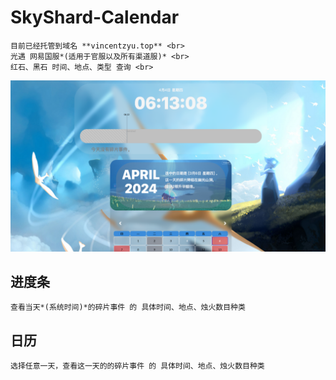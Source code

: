 # SkyShard-Calendar
    目前已经托管到域名 **vincentzyu.top** <br>
    光遇 网易国服*(适用于官服以及所有渠道服)* <br>
    红石、黑石 时间、地点、类型 查询 <br>

![示例图片](./240404效果图.png)

## 进度条
    查看当天*(系统时间)*的碎片事件 的 具体时间、地点、烛火数目种类

## 日历
    选择任意一天，查看这一天的的碎片事件 的 具体时间、地点、烛火数目种类



